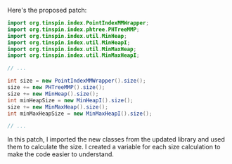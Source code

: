 Here's the proposed patch:
```java
import org.tinspin.index.PointIndexMMWrapper;
import org.tinspin.index.phtree.PHTreeMMP;
import org.tinspin.index.util.MinHeap;
import org.tinspin.index.util.MinHeapI;
import org.tinspin.index.util.MinMaxHeap;
import org.tinspin.index.util.MinMaxHeapI;

// ...

int size = new PointIndexMMWrapper().size();
size += new PHTreeMMP().size();
size += new MinHeap().size();
int minHeapSize = new MinHeapI().size();
size += new MinMaxHeap().size();
int minMaxHeapSize = new MinMaxHeapI().size();

// ...
```
In this patch, I imported the new classes from the updated library and used them to calculate the size. I created a variable for each size calculation to make the code easier to understand.